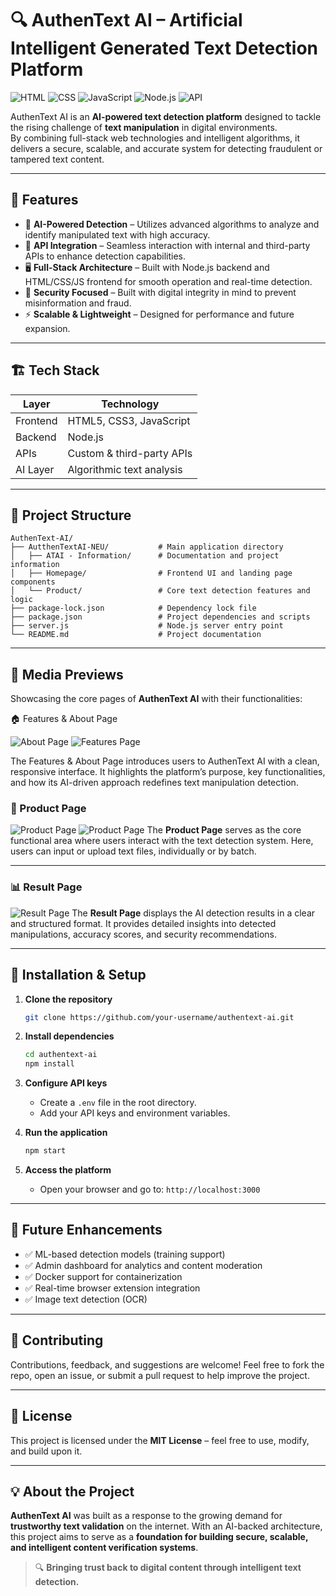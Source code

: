 # 🔍 AuthenText AI – Artificial Intelligent Generated Text Detection Platform

![HTML](https://img.shields.io/badge/HTML5-E34F26?style=for-the-badge&logo=html5&logoColor=white)
![CSS](https://img.shields.io/badge/CSS3-1572B6?style=for-the-badge&logo=css3&logoColor=white)
![JavaScript](https://img.shields.io/badge/JavaScript-F7DF1E?style=for-the-badge&logo=javascript&logoColor=black)
![Node.js](https://img.shields.io/badge/Node.js-339933?style=for-the-badge&logo=node.js&logoColor=white)
![API](https://img.shields.io/badge/API-005571?style=for-the-badge&logo=swagger&logoColor=white)

AuthenText AI is an **AI-powered text detection platform** designed to tackle the rising challenge of **text manipulation** in digital environments.  
By combining full-stack web technologies and intelligent algorithms, it delivers a secure, scalable, and accurate system for detecting fraudulent or tampered text content.

---

## 🚀 Features

- 🤖 **AI-Powered Detection** – Utilizes advanced algorithms to analyze and identify manipulated text with high accuracy.
- 🔗 **API Integration** – Seamless interaction with internal and third-party APIs to enhance detection capabilities.
- 🖥 **Full-Stack Architecture** – Built with Node.js backend and HTML/CSS/JS frontend for smooth operation and real-time detection.
- 🔐 **Security Focused** – Built with digital integrity in mind to prevent misinformation and fraud.
- ⚡ **Scalable & Lightweight** – Designed for performance and future expansion.

---

## 🏗 Tech Stack

| Layer        | Technology                     |
|--------------|-------------------------------|
| Frontend     | HTML5, CSS3, JavaScript       |
| Backend      | Node.js                        |
| APIs         | Custom & third-party APIs      |
| AI Layer     | Algorithmic text analysis      |

---

## 📂 Project Structure

```plaintext
AuthenText-AI/
├── AutthenTextAI-NEU/           # Main application directory
│   ├── ATAI - Information/      # Documentation and project information
│   ├── Homepage/                # Frontend UI and landing page components
│   └── Product/                 # Core text detection features and logic
├── package-lock.json            # Dependency lock file
├── package.json                 # Project dependencies and scripts
├── server.js                    # Node.js server entry point
└── README.md                    # Project documentation
````

---

## 📸 Media Previews

Showcasing the core pages of **AuthenText AI** with their functionalities:

🏠 Features & About Page

![About Page](aubout.png)
![Features Page](aufeat.png)


The Features & About Page introduces users to AuthenText AI with a clean, responsive interface.
It highlights the platform’s purpose, key functionalities, and how its AI-driven approach redefines text manipulation detection.

### 🛒 Product Page

![Product Page](autest.png)
![Product Page](aubatch.png)
The **Product Page** serves as the core functional area where users interact with the text detection system.
Here, users can input or upload text files, individually or by batch.

---

### 📊 Result Page

![Result Page](aupro.png)
The **Result Page** displays the AI detection results in a clear and structured format.
It provides detailed insights into detected manipulations, accuracy scores, and security recommendations.

---

## 🔧 Installation & Setup

1. **Clone the repository**

   ```bash
   git clone https://github.com/your-username/authentext-ai.git
   ```

2. **Install dependencies**

   ```bash
   cd authentext-ai
   npm install
   ```

3. **Configure API keys**

   * Create a `.env` file in the root directory.
   * Add your API keys and environment variables.

4. **Run the application**

   ```bash
   npm start
   ```

5. **Access the platform**

   * Open your browser and go to:
     `http://localhost:3000`

---

## 🌟 Future Enhancements

* ✅ ML-based detection models (training support)
* ✅ Admin dashboard for analytics and content moderation
* ✅ Docker support for containerization
* ✅ Real-time browser extension integration
* ✅ Image text detection (OCR)

---

## 🤝 Contributing

Contributions, feedback, and suggestions are welcome!
Feel free to fork the repo, open an issue, or submit a pull request to help improve the project.

---

## 📜 License

This project is licensed under the **MIT License** – feel free to use, modify, and build upon it.

---

## 💡 About the Project

**AuthenText AI** was built as a response to the growing demand for **trustworthy text validation** on the internet.
With an AI-backed architecture, this project aims to serve as a **foundation for building secure, scalable, and intelligent content verification systems**.

> 🔍 **Bringing trust back to digital content through intelligent text detection.**

